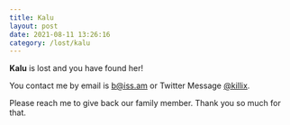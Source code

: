 ```yaml
---
title: Kalu
layout: post
date: 2021-08-11 13:26:16
category: /lost/kalu
---
```


**Kalu** is lost and you have found her!

You contact me by email is [b@iss.am](mailto:b@iss.am) or Twitter Message [@killix](https://twitter.com/killix).

Please reach me to give back our family member.
Thank you so much for that.